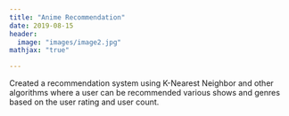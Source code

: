 ```yaml
---
title: "Anime Recommendation"
date: 2019-08-15
header:
  image: "images/image2.jpg"
mathjax: "true"

---
```


Created a recommendation system using K-Nearest Neighbor and other algorithms where a user can be recommended various shows and genres based on the user rating and user count.
